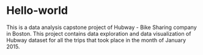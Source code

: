 # Hello-world
This is a data analysis capstone project of Hubway - Bike Sharing company in Boston. This project contains data exploration and data visualization of Hubway dataset for all the trips that took place in the month of January 2015.
